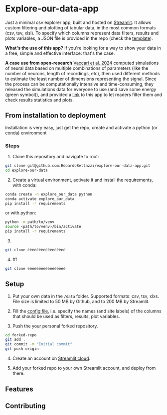 # Explore-our-data-app

Just a minimal csv explorer app, built and hosted on [Streamlit](https://docs.streamlit.io/). It allows custom filtering and plotting of tabular data, in the most common formats (csv, tsv, xlsl).
To specify which columns represent data filters, results and plots variables, a JSON file is provided in the repo (check the [template](config.json5)).

**What's the use of this app?**
If you're looking for a way to show your data in a free, simple and effective interface: that's the case. 

**A case use from open-research**
[Vaccari et al. 2024](Link) computed simulations of neural data based on multiple combinations of parameters (like the number of neurons, length of recordings, etc), then used different methods to estimate the least number of dimensions representing the signal.
Since the process can be computationally intensive and time-consuming, they released the simulations data for everyone to use (and save some energy (green symbol)), and provided a [link]() to this app to let readers filter them and check results statistics and plots.

## From installation to deployment

Installation is very easy, just get the repo, create and activate a python (or conda) environment

### Steps

1. Clone this repository and navigate to root:
```bash
git clone git@github.com:EdoardoBettazzi/explore-our-data-app.git
cd explore-our-data
```

2. Create a virtual environment, activate it and install the requirements, with conda:
```bash
conda create -n explore_our_data python
conda activate explore_our_data
pip install -r requirements
```
or with python:
```bash
python -m path/to/venv 
source <path/to/venv>/bin/activate
pip install -r requirements
```

3. 
```bash
git clone èèèèèèèèèèèèèèèèè
```

4. fff
```bash
git clone èèèèèèèèèèèèèèèèè
```


## Setup

1. Put your own data in the `/data` folder. Supported formats: csv, tsv, xlxs. File size is limited to 50 MB by Github, and to 200 MB by Streamlit.

2. Fill the [config file](config.json5), i.e. specify the names (and site labels) of the columns that should be used as filters, results, plot variables.

3. Push the your personal forked repository.
```bash
cd forked-repo
git add .
git commit -m "Initial commit"
git push origin
```

4. Create an account on [Streamlit cloud](link).

5. Add your forked repo to your own Streamlit account, and deploy from there.

## Features

## Contributing

#